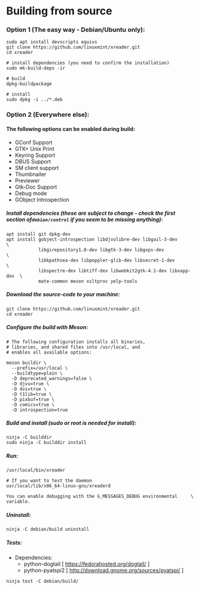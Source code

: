 # Building from source
### Option 1 (The easy way - Debian/Ubuntu only):
```
sudo apt install devscripts equivs
git clone https://github.com/linuxmint/xreader.git
cd xreader

# install dependencies (you need to confirm the installation)
sudo mk-build-deps -ir

# build
dpkg-buildpackage

# install
sudo dpkg -i ../*.deb
```
### Option 2 (Everywhere else):
#### The following options can be enabled during build:
- GConf Support
- GTK+ Unix Print
- Keyring Support
 - DBUS Support
 - SM client support
 - Thumbnailer
 - Previewer
 - Gtk-Doc Support
 - Debug mode
 - GObject Introspection

##### Install dependencies (these are subject to change - check the first section of`debian/control` if you seem to be missing anything):
```
apt install git dpkg-dev
apt install gobject-introspection libdjvulibre-dev libgail-3-dev          \
            libgirepository1.0-dev libgtk-3-dev libgxps-dev               \
            libkpathsea-dev libpoppler-glib-dev libsecret-1-dev           \
            libspectre-dev libtiff-dev libwebkit2gtk-4.1-dev libxapp-dev  \
            mate-common meson xsltproc yelp-tools
```
##### Download the source-code to your machine:
```
git clone https://github.com/linuxmint/xreader.git
cd xreader
```
##### Configure the build with Meson:
```
# The following configuration installs all binaries,
# libraries, and shared files into /usr/local, and
# enables all available options:

meson buildir \
  --prefix=/usr/local \
  --buildtype=plain \
  -D deprecated_warnings=false \
  -D djvu=true \
  -D dvi=true \
  -D t1lib=true \
  -D pixbuf=true \
  -D comics=true \
  -D introspection=true
```
##### Build and install (sudo or root is needed for install):
```
ninja -C builddir
sudo ninja -C builddir install
```
##### Run:
```
/usr/local/bin/xreader

# If you want to test the daemon
usr/local/lib/x86_64-linux-gnu/xreaderd

You can enable debugging with the G_MESSAGES_DEBUG environmental     \
variable.
```
##### Uninstall:
```
ninja -C debian/build uninstall
```
##### Tests:
- Dependencies:
    - python-dogtail [ https://fedorahosted.org/dogtail/ ]
    - python-pyatspi2 [ http://download.gnome.org/sources/pyatspi/ ]
```
ninja test -C debian/build/
```
